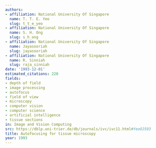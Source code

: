 ```yaml
---
authors:
- affiliation: National University Of Singapore
  name: T. T. E. Yeo
  slug: t_t_e_yeo
- affiliation: National University Of Singapore
  name: S. H. Ong
  slug: s_h_ong
- affiliation: National University Of Singapore
  name: Jayasooriah
  slug: jayasooriah
- affiliation: National University Of Singapore
  name: R. Sinniah
  slug: raja_sinniah
date: '1993-12-01'
estimated_citations: 220
fields:
- depth of field
- image processing
- autofocus
- field of view
- microscopy
- computer vision
- computer science
- artificial intelligence
- tissue sections
in: Image and Vision Computing
src: https://dblp.uni-trier.de/db/journals/ivc/ivc11.html#YeoOJS93
title: Autofocusing for tissue microscopy
year: 1993
---
```

